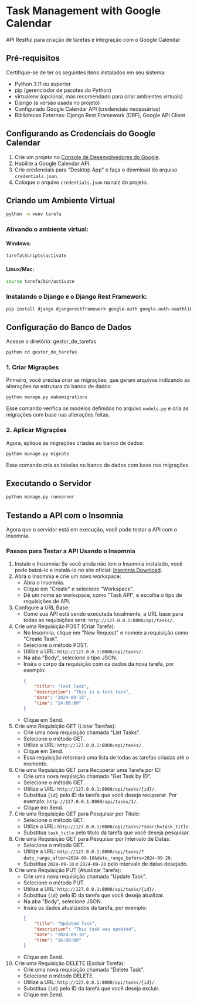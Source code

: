 # Task Management with Google Calendar

API Restful para criação de tarefas e integração com o Google Calendar

## Pré-requisitos
Certifique-se de ter os seguintes itens instalados em seu sistema:
- Python 3.11 ou superior
- pip (gerenciador de pacotes do Python)
- virtualenv (opcional, mas recomendado para criar ambientes virtuais)
- Django (a versão usada no projeto)
- Configurado Google Calendar API (credenciais necessárias)
- Bibliotecas Externas: Django Rest Framework (DRF), Google API Client

## Configurando as Credenciais do Google Calendar
1. Crie um projeto no [Console de Desenvolvedores do Google](https://developers.google.com/calendar/api/quickstart/python?hl=pt-br).
2. Habilite a Google Calendar API.
3. Crie credenciais para "Desktop App" e faça o download do arquivo `credentials.json`.
4. Coloque o arquivo `credentials.json` na raiz do projeto.

## Criando um Ambiente Virtual
```bash
python -m venv tarefa
```

### Ativando o ambiente virtual:
#### Windows:
```bash
tarefa\Scripts\activate
```
#### Linux/Mac:
```bash
source tarefa/bin/activate
```

### Instalando o Django e o Django Rest Framework:
```bash
pip install django djangorestframework google-auth google-auth-oauthlib google-auth-http
```

## Configuração do Banco de Dados
Acesse o diretório: gestor_de_tarefas

```bash
python cd gestor_de_tarefas
```
### 1. Criar Migrações
Primeiro, você precisa criar as migrações, que geram arquivos indicando as alterações na estrutura do banco de dados:
```bash
python manage.py makemigrations
```
Esse comando verifica os modelos definidos no arquivo `models.py` e cria as migrações com base nas alterações feitas.

### 2. Aplicar Migrações
Agora, aplique as migrações criadas ao banco de dados:
```bash
python manage.py migrate
```
Esse comando cria as tabelas no banco de dados com base nas migrações.

## Executando o Servidor
```bash
python manage.py runserver
```

## Testando a API com o Insomnia
Agora que o servidor está em execução, você pode testar a API com o Insomnia.

### Passos para Testar a API Usando o Insomnia
1. Instale o Insomnia: Se você ainda não tem o Insomnia instalado, você pode baixá-lo e instalá-lo no site oficial: [Insomnia Download](https://insomnia.rest/download).
2. Abra o Insomnia e crie um novo workspace:
    - Abra o Insomnia.
    - Clique em "Create" e selecione "Workspace".
    - Dê um nome ao workspace, como "Task API", e escolha o tipo de requisições de API.
3. Configure a URL Base:
    - Como sua API está sendo executada localmente, a URL base para todas as requisições será: `http://127.0.0.1:8000/api/tasks/`.
4. Crie uma Requisição POST (Criar Tarefa):
    - No Insomnia, clique em "New Request" e nomeie a requisição como "Create Task".
    - Selecione o método POST.
    - Utilize a URL: `http://127.0.0.1:8000/api/tasks/`.
    - Na aba "Body", selecione o tipo JSON.
    - Insira o corpo da requisição com os dados da nova tarefa, por exemplo:
      ```json
      {
          "title": "Test Task",
          "description": "This is a test task",
          "date": "2024-09-15",
          "time": "14:00:00"
      }
      ```
    - Clique em Send.
5. Crie uma Requisição GET (Listar Tarefas):
    - Crie uma nova requisição chamada "List Tasks".
    - Selecione o método GET.
    - Utilize a URL: `http://127.0.0.1:8000/api/tasks/`.
    - Clique em Send.
    - Essa requisição retornará uma lista de todas as tarefas criadas até o momento.
6. Crie uma Requisição GET para Recuperar uma Tarefa por ID:
    - Crie uma nova requisição chamada "Get Task by ID".
    - Selecione o método GET.
    - Utilize a URL: `http://127.0.0.1:8000/api/tasks/{id}/`.
    - Substitua `{id}` pelo ID da tarefa que você deseja recuperar. Por exemplo: `http://127.0.0.1:8000/api/tasks/1/`.
    - Clique em Send.
7. Crie uma Requisição GET para Pesquisar por Título:
    - Selecione o método GET.
    - Utilize a URL: `http://127.0.0.1:8000/api/tasks/?search=task_title`.
    - Substitua `task_title` pelo título da tarefa que você deseja pesquisar.
8. Crie uma Requisição GET para Pesquisar por Intervalo de Datas:
    - Selecione o método GET.
    - Utilize a URL: `http://127.0.0.1:8000/api/tasks/?date_range_after=2024-09-10&date_range_before=2024-09-20`.
    - Substitua `2024-09-10` e `2024-09-20` pelo intervalo de datas desejado.
9. Crie uma Requisição PUT (Atualizar Tarefa):
    - Crie uma nova requisição chamada "Update Task".
    - Selecione o método PUT.
    - Utilize a URL: `http://127.0.0.1:8000/api/tasks/{id}/`.
    - Substitua `{id}` pelo ID da tarefa que você deseja atualizar.
    - Na aba "Body", selecione JSON.
    - Insira os dados atualizados da tarefa, por exemplo:
      ```json
      {
          "title": "Updated Task",
          "description": "This task was updated",
          "date": "2024-09-16",
          "time": "16:00:00"
      }
      ```
    - Clique em Send.
10. Crie uma Requisição DELETE (Excluir Tarefa):
    - Crie uma nova requisição chamada "Delete Task".
    - Selecione o método DELETE.
    - Utilize a URL: `http://127.0.0.1:8000/api/tasks/{id}/`.
    - Substitua `{id}` pelo ID da tarefa que você deseja excluir.
    - Clique em Send.
